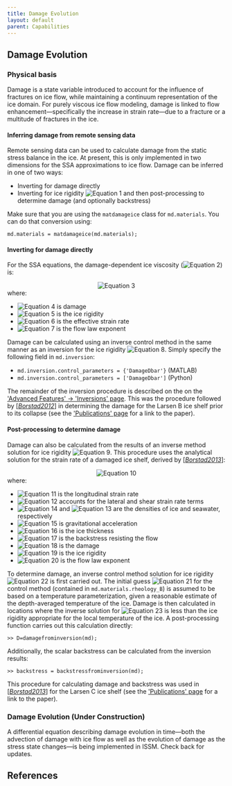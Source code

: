 ```yaml
---
title: Damage Evolution
layout: default
parent: Capabilities
---
```


## Damage Evolution

### Physical basis
Damage is a state variable introduced to account for the influence of fractures on ice flow, while maintaining a continuum representation of the ice domain. For purely viscous ice flow modeling, damage is linked to flow enhancement&#8212;specifically the increase in strain rate&#8212;due to a fracture or a multitude of fractures in the ice.

#### Inferring damage from remote sensing data
Remote sensing data can be used to calculate damage from the static stress balance in the ice. At present, this is only implemented in two dimensions for the SSA approximations to ice flow. Damage can be inferred in one of two ways:

- Inverting for damage directly
- Inverting for ice rigidity <img src="https://latex.codecogs.com/svg.latex?B" alt="Equation 1"> and then post-processing to determine damage (and optionally backstress)

Make sure that you are using the `matdamageice` class for `md.materials`. You can do that conversion using:
````
md.materials = matdamageice(md.materials);
````

#### Inverting for damage directly
For the SSA equations, the damage-dependent ice viscosity (<img src="https://latex.codecogs.com/svg.latex?\mu" alt="Equation 2">) is:

<div align="center"><img src="https://latex.codecogs.com/svg.latex?
\mu=\frac{\left(1-D\right)B}{2\dot{\varepsilon}_e^{\frac{n-1}{n}}}" alt="Equation 3"></div>
where:

- <img src="https://latex.codecogs.com/svg.latex?D" alt="Equation 4"> is damage
- <img src="https://latex.codecogs.com/svg.latex?B" alt="Equation 5"> is the ice rigidity
- <img src="https://latex.codecogs.com/svg.latex?\dot{\varepsilon}_e" alt="Equation 6"> is the effective strain rate
- <img src="https://latex.codecogs.com/svg.latex?n" alt="Equation 7"> is the flow law exponent

Damage can be calculated using an inverse control method in the same manner as an inversion for the ice rigidity <img src="https://latex.codecogs.com/svg.latex?B" alt="Equation 8">. Simply specify the following field in `md.inversion`:

- `md.inversion.control_parameters = {'DamageDbar'}` (MATLAB)
- `md.inversion.control_parameters = ['DamageDbar']` (Python)

The remainder of the inversion procedure is described on the 
 on the <a href="../advanced/inversions">'Advanced Features' &#8594; 'Inversions' page</a>.
This was the procedure followed by [<a href="#references">*Borstad2012*</a>] in determining the damage for the Larsen B ice shelf prior to its collapse (see the 
 <a href="../../publications">'Publications' page</a>
for a link to the paper).

#### Post-processing to determine damage
Damage can also be calculated from the results of an inverse method solution for ice rigidity <img src="https://latex.codecogs.com/svg.latex?B" alt="Equation 9">. This procedure uses the analytical solution for the strain rate of a damaged ice shelf, derived by [<a href="#references">*Borstad2013*</a>]:

<div align="center"><img src="https://latex.codecogs.com/svg.latex?
\dot{\varepsilon}_{xx}=\theta\left[\frac{1/2\rho_i\left(1-\rho_i/\rho_w\right)gH-\sigma_b}{\left(1-D\right)B}\right]^n" alt="Equation 10"></div>
where:

- <img src="https://latex.codecogs.com/svg.latex?\dot{\varepsilon}_{xx}" alt="Equation 11"> is the longitudinal strain rate
- <img src="https://latex.codecogs.com/svg.latex?\theta" alt="Equation 12"> accounts for the lateral and shear strain rate terms
- <img src="https://latex.codecogs.com/svg.latex?\rho_i" alt="Equation 14"> and <img src="https://latex.codecogs.com/svg.latex?\rho_w" alt="Equation 13"> are the densities of ice and seawater, respectively
- <img src="https://latex.codecogs.com/svg.latex?g" alt="Equation 15"> is gravitational acceleration
- <img src="https://latex.codecogs.com/svg.latex?H" alt="Equation 16"> is the ice thickness
- <img src="https://latex.codecogs.com/svg.latex?\sigma_b" alt="Equation 17"> is the backstress resisting the flow
- <img src="https://latex.codecogs.com/svg.latex?D" alt="Equation 18"> is the damage
- <img src="https://latex.codecogs.com/svg.latex?B" alt="Equation 19"> is the ice rigidity
- <img src="https://latex.codecogs.com/svg.latex?n" alt="Equation 20"> is the flow law exponent

To determine damage, an inverse control method solution for ice rigidity <img src="https://latex.codecogs.com/svg.latex?B" alt="Equation 22"> is first carried out. The initial guess <img src="https://latex.codecogs.com/svg.latex?B_{\circ}" alt="Equation 21"> for the control method (contained in `md.materials.rheology_B`) is assumed to be based on a temperature parameterization, given a reasonable estimate of the depth-averaged temperature of the ice. Damage is then calculated in locations where the inverse solution for <img src="https://latex.codecogs.com/svg.latex?B" alt="Equation 23"> is less than the ice rigidity appropriate for the local temperature of the ice. A post-processing function carries out this calculation directly:
````
>> D=damagefrominversion(md);
````

Additionally, the scalar backstress can be calculated from the inversion results:
````
>> backstress = backstressfrominversion(md);
````

This procedure for calculating damage and backstress was used in [<a href="#references">*Borstad2013*</a>] for the Larsen C ice shelf (see the 
 <a href="../../publications">'Publications' page</a>
for a link to the paper).

### Damage Evolution (Under Construction)
A differential equation describing damage evolution in time&#8212;both the advection of damage with ice flow as well as the evolution of damage as the stress state changes&#8212;is being implemented in ISSM. Check back for updates.


## References
